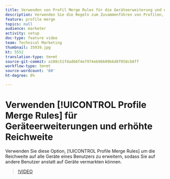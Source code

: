 ```yaml
---
title: Verwenden von Profil Merge Rules für die Geräteerweiterung und eine höhere Reichweite
description: Verwenden Sie die Regeln zum Zusammenführen von Profilen, um die Reichweite auf alle Geräte eines Benutzers auszudehnen, sodass Sie auf andere Geräte und nicht auf Geräte vermarkten können.
feature: profile merge
topics: null
audience: marketer
activity: setup
doc-type: feature video
team: Technical Marketing
thumbnail: 35939.jpg
kt: 5552
translation-type: tm+mt
source-git-commit: a108c51fdad66f4e7974eb96609b6d8f058cb6ff
workflow-type: tm+mt
source-wordcount: '60'
ht-degree: 0%

---
```



# Verwenden [!UICONTROL Profile Merge Rules] für Geräteerweiterungen und erhöhte Reichweite

Verwenden Sie diese Option, [!UICONTROL Profile Merge Rules] um die Reichweite auf alle Geräte eines Benutzers zu erweitern, sodass Sie auf andere Benutzer anstatt auf Geräte vermarkten können.

>[!VIDEO](https://video.tv.adobe.com/v/35939/?quality=12&learn=on)
